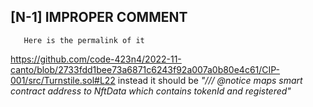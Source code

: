 ## [N-1] IMPROPER COMMENT 
       Here is the permalink of it
 https://github.com/code-423n4/2022-11-canto/blob/2733fdd1bee73a6871c6243f92a007a0b80e4c61/CIP-001/src/Turnstile.sol#L22
       instead it should be *"/// @notice maps smart contract address to NftData which contains tokenId and registered"*